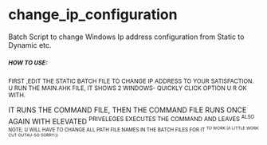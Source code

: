 # change_ip_configuration
Batch Script to change Windows Ip address configuration from Static to Dynamic etc.
##### <SUP> HOW TO USE:
<SUP>  FIRST ,EDIT THE STATIC BATCH FILE TO CHANGE IP ADDRESS TO YOUR SATISFACTION.
  U RUN THE MAIN.AHK FILE, IT SHOWS 2 WINDOWS- QUICKLY CLICK OPTION U R OK WITH.

  IT RUNS THE COMMAND FILE, THEN THE COMMAND FILE RUNS ONCE AGAIN WITH ELEVATED
<SUP>
  PRIVELEGES EXECUTES THE COMMAND AND LEAVES
<SUP>
  ALSO NOTE, U WILL HAVE TO CHANGE ALL PATH FILE NAMES IN THE BATCH FILES FOR IT
<SUP>
  TO WORK (A LITTLE WORK CUT OUT4U-SO SORRY:))
